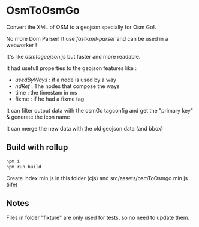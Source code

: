 # OsmToOsmGo

Convert the XML of OSM to a geojson specially for Osm Go!.

No more Dom Parser! It use _fast-xml-parser_ and can be used in a webworker !

It's like  _osmtogeojson.js_ but faster and more readable.


It had usefull properties to the geojson features like :
 - _usedByWays_ : if a node is used by a way
 - _ndRef_ : The nodes that compose the ways
 - time : the timestam in ms
 - fixme : if he had a fixme tag

It can filter output data with the osmGo tagconfig and get the "primary key" & generate the icon name

It can merge the new data with the old geojson data (and bbox)

## Build with rollup
```sh
npm i
npm run build
```
Create index.min.js in this folder (cjs) and src/assets/osmToOsmgo.min.js (iife)

## Notes
Files in folder "fixture" are only used for tests, so no need to update them.